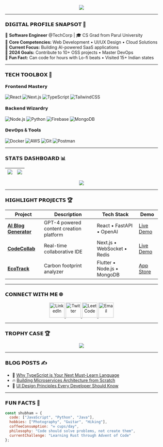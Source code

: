<!-- 𝗛𝗲𝗱𝗱𝗶𝗻𝗴 𝗚𝗿𝗮𝗱𝗶𝗲𝗻𝘁 𝗕𝗼𝗿𝗱𝗲𝗿 -->
<div align="center">
  <img src="https://readme-typing-svg.demolab.com?font=Fira+Code&weight=600&size=26&duration=4000&pause=1000&color=6C40F7&center=true&vCenter=true&width=435&lines=𝗛𝗶+%F0%9F%91%8B%2C+I'm+Shubham+Bhattacharya;𝗙𝘂𝗹𝗹-𝗦𝘁𝗮𝗰𝗸+𝗗𝗲𝘃𝗲𝗹𝗼𝗽𝗲𝗿;𝗖𝗿𝗲𝗮𝘁𝗶𝗻𝗴+𝗗𝗶𝗴𝗶𝘁𝗮𝗹+𝗘𝘅𝗽𝗲𝗿𝗶𝗲𝗻𝗰𝗲𝘀;𝗖𝗼𝗱𝗲+%F0%9F%92%BB+𝗗𝗲𝘀𝗶𝗴𝗻+%F0%9F%8E%A8+𝗠𝘂𝘀𝗶𝗰+%F0%9F%8E%B5" />
</div>

---

### 𝗗𝗜𝗚𝗜𝗧𝗔𝗟 𝗣𝗥𝗢𝗙𝗜𝗟𝗘 𝗦𝗡𝗔𝗣𝗦𝗢𝗧 📸
💼 **Software Engineer** @TechCorp | 🎓 CS Grad from Parul University  
🌟 **Core Competencies:** Web Development • UI/UX Design • Cloud Solutions  
🚀 **Current Focus:** Building AI-powered SaaS applications  
🎯 **2024 Goals:** Contribute to 10+ OSS projects • Master DevOps  
🎸 **Fun Fact:** Can code for hours with Lo-fi beats • Visited 15+ Indian states  

---

### 𝗧𝗘𝗖𝗛 𝗧𝗢𝗢𝗟𝗕𝗢𝗫 🔧
#### 𝗙𝗿𝗼𝗻𝘁𝗲𝗻𝗱 𝗠𝗮𝘀𝘁𝗲𝗿𝘆
![React](https://img.shields.io/badge/-React-61DAFB?logo=react&logoColor=black)
![Next.js](https://img.shields.io/badge/-Next.js-000000?logo=next.js&logoColor=white)
![TypeScript](https://img.shields.io/badge/-TypeScript-3178C6?logo=typescript&logoColor=white)
![TailwindCSS](https://img.shields.io/badge/-TailwindCSS-38B2AC?logo=tailwind-css&logoColor=white)

#### 𝗕𝗮𝗰𝗸𝗲𝗻𝗱 𝗪𝗶𝘇𝗮𝗿𝗱𝗿𝘆
![Node.js](https://img.shields.io/badge/-Node.js-339933?logo=node.js&logoColor=white)
![Python](https://img.shields.io/badge/-Python-3776AB?logo=python&logoColor=white)
![Firebase](https://img.shields.io/badge/-Firebase-FFCA28?logo=firebase&logoColor=black)
![MongoDB](https://img.shields.io/badge/-MongoDB-47A248?logo=mongodb&logoColor=white)

#### 𝗗𝗲𝘃𝗢𝗽𝘀 & 𝗧𝗼𝗼𝗹𝘀
![Docker](https://img.shields.io/badge/-Docker-2496ED?logo=docker&logoColor=white)
![AWS](https://img.shields.io/badge/-AWS-232F3E?logo=amazon-aws&logoColor=white)
![Git](https://img.shields.io/badge/-Git-F05032?logo=git&logoColor=white)
![Postman](https://img.shields.io/badge/-Postman-FF6C37?logo=postman&logoColor=white)

---

### 𝗦𝗧𝗔𝗧𝗦 𝗗𝗔𝗦𝗛𝗕𝗢𝗔𝗥𝗗 📊
<!-- GitHub Stats with Custom Theme -->
| <img align="center" src="https://github-readme-stats.vercel.app/api?username=shubhambhattacharya-dev&show_icons=true&theme=nightowl&hide_border=true&include_all_commits=true" /> | <img align="center" src="https://github-readme-stats.vercel.app/api/top-langs/?username=shubhambhattacharya-dev&layout=compact&theme=nightowl&hide_border=true" /> |
|-----------------------------------------------------------------------------------------------------------------------------------------------------------------------------------|--------------------------------------------------------------------------------------------------------------------------------------------------------------------|

<!-- GitHub Streak with Custom Settings -->
<p align="center">
  <img src="https://streak-stats.demolab.com?user=shubhambhattacharya-dev&theme=nightowl&hide_border=true&date_format=j%20M%5B%20Y%5D" />
</p>

---

### 𝗛𝗜𝗚𝗛𝗟𝗜𝗚𝗛𝗧 𝗣𝗥𝗢𝗝𝗘𝗖𝗧𝗦 🏆
| Project | Description | Tech Stack | Demo |
|---------|-------------|------------|------|
| **[AI Blog Generator](https://github.com/)** | GPT-4 powered content creation platform | React • FastAPI • OpenAI | [Live Demo](https://) |
| **[CodeCollab](https://github.com/)** | Real-time collaborative IDE | Next.js • WebSocket • Redis | [Live Demo](https://) |
| **[EcoTrack](https://github.com/)** | Carbon footprint analyzer | Flutter • Node.js • MongoDB | [App Store](https://) |

---

### 𝗖𝗢𝗡𝗡𝗘𝗖𝗧 𝗪𝗜𝗧𝗛 𝗠𝗘 🌐
<!-- Social Icons with Hover Effects -->
<p align="center">
  <a href="https://linkedin.com/in/yourprofile">
    <img src="https://img.icons8.com/3d-fluency/94/linkedin.png" width="50" title="LinkedIn"/>
  </a>
  <a href="https://twitter.com/Shubham_level">
    <img src="https://img.icons8.com/3d-fluency/94/twitter.png" width="50" title="Twitter"/>
  </a>
  <a href="https://leetcode.com/yourprofile">
    <img src="https://img.icons8.com/3d-fluency/94/leetcode.png" width="50" title="LeetCode"/>
  </a>
  <a href="mailto:your.email@example.com">
    <img src="https://img.icons8.com/3d-fluency/94/gmail.png" width="50" title="Email"/>
  </a>
</p>

---

### 𝗧𝗥𝗢𝗣𝗛𝗬 𝗖𝗔𝗦𝗘 🏆
<!-- GitHub Trophies with Custom Layout -->
<div align="center">
  <img src="https://github-profile-trophy.vercel.app/?username=shubhambhattacharya-dev&theme=nord&column=4&margin-w=15&margin-h=15&no-bg=true" />
</div>

---

### 𝗕𝗟𝗢𝗚 𝗣𝗢𝗦𝗧𝗦 ✍️
<!-- Dynamic Blog Post List -->
- 🚀 [Why TypeScript is Your Next Must-Learn Language](https://yourblog.com/typescript-guide)  
- 🔥 [Building Microservices Architecture from Scratch](https://yourblog.com/microservices-101)  
- 🎨 [UI Design Principles Every Developer Should Know](https://yourblog.com/ui-design-dev)

---

### 𝗙𝗨𝗡 𝗙𝗔𝗖𝗧𝗦 🤹
```javascript
const shubham = {
  code: ["JavaScript", "Python", "Java"],
  hobbies: ["Photography", "Guitar", "Hiking"],
  coffeeConsumption: "∞ cups/day",
  philosophy: "Code should solve problems, not create them",
  currentChallenge: "Learning Rust through Advent of Code"
};
